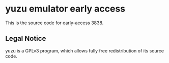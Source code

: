 yuzu emulator early access
=============

This is the source code for early-access 3838.

## Legal Notice

yuzu is a GPLv3 program, which allows fully free redistribution of its source code.